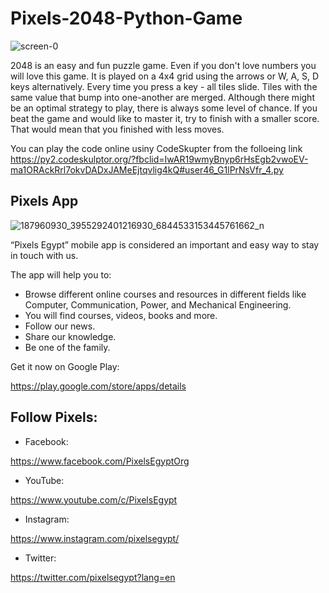 ﻿# Pixels-2048-Python-Game
 ![screen-0](https://user-images.githubusercontent.com/80456446/147531965-71a798f1-17fb-45df-88c9-66d67adb348e.jpg)

 
 2048 is an easy and fun puzzle game. Even if you don't love numbers you will love this game. It is played on a 4x4 grid using the arrows or W, A, S, D keys alternatively. Every time you press a key - all tiles slide. Tiles with the same value that bump into one-another are merged. Although there might be an optimal strategy to play, there is always some level of chance. If you beat the game and would like to master it, try to finish with a smaller score. That would mean that you finished with less moves.
 
 
 You can play the code online usiny CodeSkupter from the folloeing link 
 https://py2.codeskulptor.org/?fbclid=IwAR19wmyBnyp6rHsEgb2vwoEV-ma1ORAckRrl7okvDADxJAMeEjtqvlig4kQ#user46_G1lPrNsVfr_4.py


## Pixels App 
![187960930_3955292401216930_6844533153445761662_n](https://user-images.githubusercontent.com/80456446/124113684-00392400-da6c-11eb-8779-cea0193eefb6.jpg)

“Pixels Egypt” mobile app is considered an important and easy way to stay in touch with us.

The app will help you to:

- Browse different online courses and resources in different fields like Computer, Communication, Power, and Mechanical Engineering.
- You will find courses, videos, books and more.
- Follow our news.
- Share our knowledge.
- Be one of the family.

Get it now on Google Play:

https://play.google.com/store/apps/details


## Follow Pixels:

- Facebook:

https://www.facebook.com/PixelsEgyptOrg

- YouTube:

https://www.youtube.com/c/PixelsEgypt

- Instagram:

https://www.instagram.com/pixelsegypt/

- Twitter:

https://twitter.com/pixelsegypt?lang=en

